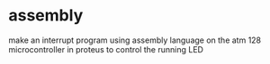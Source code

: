 # assembly
make an interrupt program using assembly language on the atm 128 microcontroller in proteus to control the running LED
